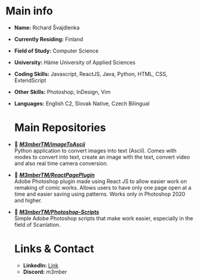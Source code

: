 # Main info
- **Name:** Richard Švajdlenka
- **Currently Residing:** Finland
- **Field of Study:** Computer Science
- **University:** Häme University of Applied Sciences
- **Coding Skills:** Javascript, ReactJS, Java, Python, HTML, CSS, ExtendScript
- **Other Skills:** Photoshop, InDesign, Vim
- **Languages:** English C2, Slovak Native, Czech Bilingual

  # Main Repositories
- 📘 [***M3mberTM/imageToAscii***](https://github.com/M3mberTM/imageToAscii) <br/>
Python application to convert images into text (Ascii). Comes with modes to convert into text, create an image with the text, convert video and also real time camera conversion.
- 📘 [***M3mberTM/ReactPagePlugin***](https://github.com/M3mberTM/ReactPagePlugin) <br/>
Adobe Photoshop plugin made using React JS to allow easier work on remaking of comic works. Allows users to have only one page open at a time and easier saving using patterns. Works only in Photoshop 2020 and higher.  
- 📘 [***M3mberTM/Photoshop-Scripts***](https://github.com/M3mberTM/Photoshop-Scripts) <br/>
Simple Adobe Photoshop scripts that make work easier, especially in the field of Scanlation.

  # Links & Contact
  - **LinkedIn:** [Link](www.linkedin.com/in/richard-švajdlenka-ab798932a)
  - **Discord:** m3mber
